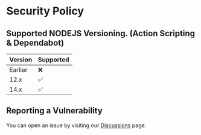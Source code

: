 # Security Policy

## Supported NODEJS Versioning. (Action Scripting & Dependabot)

| Version | Supported          |
| ------- | ------------------ |
| Earlier | :x:                |
| 12.x   | :white_check_mark:  |
| 14.x   | :white_check_mark:  |


## Reporting a Vulnerability

You can open an issue by visiting our [Discussions](https://github.com/Indiana-Crossroads-Of-America/website/discussions) page.
